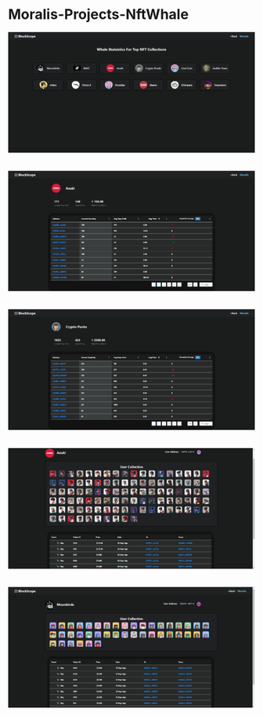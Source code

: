 # Moralis-Projects-NftWhale

<img src=".//images/screenShot.png">
<br/>
<br/>
<br/>
<img src=".//images/screenShot1.png">
<br/>
<br/>
<br/>
<img src=".//images/screenShot2.png">
<br/>
<br/>
<br/>
<img src=".//images/screenShot3.png">
<br/>
<br/>
<br/>
<img src=".//images/screenShot4.png">
